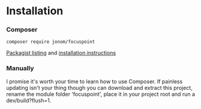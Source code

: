 # Installation

### Composer

```
composer require jonom/focuspoint
```

[Packagist listing](https://packagist.org/packages/jonom/focuspoint) and [installation instructions](https://docs.silverstripe.org/en/3.4/getting_started/composer/#adding-modules-to-your-project)


### Manually

I promise it's worth your time to learn how to use Composer. If painless updating isn't your thing though you can download and extract this project, rename the module folder 'focuspoint', place it in your project root and run a dev/build?flush=1.
